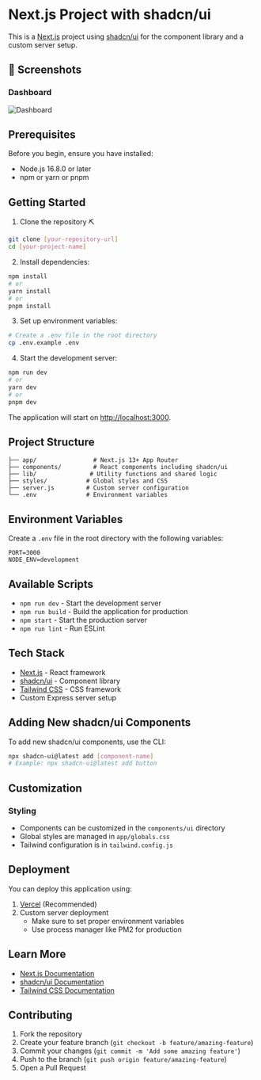# Next.js Project with shadcn/ui

This is a [Next.js](https://nextjs.org) project using [shadcn/ui](https://ui.shadcn.com/) for the component library and a custom server setup.

## 📸 Screenshots

### Dashboard
![Dashboard](./public/screenshots/Capture.PNG)

## Prerequisites

Before you begin, ensure you have installed:
- Node.js 16.8.0 or later
- npm or yarn or pnpm

## Getting Started

1. Clone the repository ⛏
```bash
git clone [your-repository-url]
cd [your-project-name]
```

2. Install dependencies:
```bash
npm install
# or
yarn install
# or
pnpm install
```

3. Set up environment variables:
```bash
# Create a .env file in the root directory
cp .env.example .env
```

4. Start the development server:
```bash
npm run dev
# or
yarn dev
# or
pnpm dev
```

The application will start on [http://localhost:3000](http://localhost:3000).

## Project Structure

```
├── app/                # Next.js 13+ App Router
├── components/         # React components including shadcn/ui
├── lib/               # Utility functions and shared logic
├── styles/           # Global styles and CSS
├── server.js         # Custom server configuration
└── .env              # Environment variables
```

## Environment Variables

Create a `.env` file in the root directory with the following variables:
```
PORT=3000
NODE_ENV=development
```

## Available Scripts

- `npm run dev` - Start the development server
- `npm run build` - Build the application for production
- `npm start` - Start the production server
- `npm run lint` - Run ESLint

## Tech Stack

- [Next.js](https://nextjs.org/) - React framework
- [shadcn/ui](https://ui.shadcn.com/) - Component library
- [Tailwind CSS](https://tailwindcss.com/) - CSS framework
- Custom Express server setup

## Adding New shadcn/ui Components

To add new shadcn/ui components, use the CLI:

```bash
npx shadcn-ui@latest add [component-name]
# Example: npx shadcn-ui@latest add button
```

## Customization

### Styling
- Components can be customized in the `components/ui` directory
- Global styles are managed in `app/globals.css`
- Tailwind configuration is in `tailwind.config.js`

## Deployment

You can deploy this application using:

1. [Vercel](https://vercel.com) (Recommended)
2. Custom server deployment
   - Make sure to set proper environment variables
   - Use process manager like PM2 for production

## Learn More

- [Next.js Documentation](https://nextjs.org/docs)
- [shadcn/ui Documentation](https://ui.shadcn.com)
- [Tailwind CSS Documentation](https://tailwindcss.com/docs)

## Contributing

1. Fork the repository
2. Create your feature branch (`git checkout -b feature/amazing-feature`)
3. Commit your changes (`git commit -m 'Add some amazing feature'`)
4. Push to the branch (`git push origin feature/amazing-feature`)
5. Open a Pull Request
